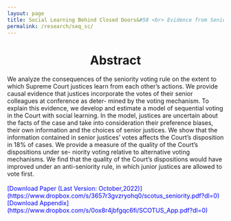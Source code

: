 ```yaml
---
layout: page
title: Social Learning Behind Closed Doors&#58 <br> Evidence from Seniority Voting in the US Supreme Court
permalink: /research/seq_sc/
---
```


<h1 style="text-align: center;" markdown="1"> Abstract</h1>
We analyze the consequences of the seniority voting rule on the extent to which Supreme Court justices learn from each other’s actions. We provide causal evidence that justices incorporate the votes of their senior colleagues at conference as deter- mined by the voting mechanism. To explain this evidence, we develop and estimate a model of sequential voting in the Court with social learning. In the model, justices are uncertain about the facts of the case and take into consideration their preference biases, their own information and the choices of senior justices. We show that the information contained in senior justices’ votes affects the Court’s disposition in 18% of cases. We provide a measure of the quality of the Court’s dispositions under se- niority voting relative to alternative voting mechanisms. We find that the quality of the Court’s dispositions would have improved under an anti-seniority rule, in which junior justices are allowed to vote first.
<br>
<br>
<span style="color: blue"> [Download Paper (Last Version:
October,2022)](https://www.dropbox.com/s/3657r3gvzryohq0/scotus_seniority.pdf?dl=0)
<br>
<span style="color: blue"> [Download Appendix](https://www.dropbox.com/s/0ox8r4jbfgqc6fi/SCOTUS_App.pdf?dl=0)
</span>



